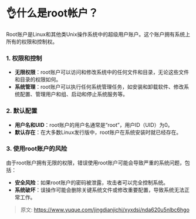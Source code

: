 # 👌什么是root帐户？

Root账户是Linux和其他类Unix操作系统中的超级用户账户。这个账户拥有系统上所有的权限和控制权。

### 1. 权限和控制
+ **无限权限**：root账户可以访问和修改系统中的任何文件和目录，无论这些文件和目录的权限如何。
+ **系统管理**：root账户可以执行任何系统管理任务，如安装和卸载软件、修改系统配置、管理用户和组、启动和停止系统服务等。

### 2. 默认配置
+ **用户名和UID**：root账户的用户名通常是“root”，用户ID（UID）为0。
+ **默认存在**：在大多数Linux发行版中，root账户在系统安装时就已经存在。

### 3. 使用root账户的风险
由于root账户拥有无限的权限，错误使用root账户可能会导致严重的系统问题，包括：

+ **安全风险**：如果root账户的密码被泄露，攻击者可以完全控制系统。
+ **系统破坏**：误操作可能会删除关键系统文件或修改重要配置，导致系统无法正常工作。



> 原文: <https://www.yuque.com/jingdianjichi/xyxdsi/nda620u5nlbc6hgo>